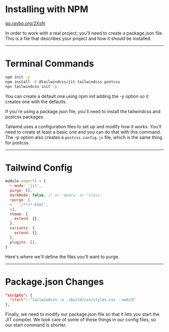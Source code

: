 <!-- .slide: data-state="layout-title" class="bg-dark"-->

# Installing with NPM

<div class="slide-link"><a href="https://go.raybo.org/2XsN"><i class="fab fa-slideshare"></i> go.raybo.org/2XsN</a></div>

> >

In order to work with a real project, you'll need to create a package.json file. This is a file that describes your project and how it should be installed.

---

# Terminal Commands

```bash
npm init -y
npm install -D @tailwindcss/jit tailwindcss postcss
npx tailwindcss init -p
```

> >

You can create a default one using npm init adding the -y option so it creates one with the defaults.

If you're using a package.json file, you'll need to install the tailwindcss and postcss packages.

Tailwind uses a configuration files to set up and modify how it works. You'll need to create at least a basic one and you can do that with this command. The -p option also creates a `postcss.config.js` file, which is the same thing for postcss.

---

# Tailwind Config

```js
module.exports = {
  + mode: 'jit',
  purge: [],
  darkMode: false, // or 'media' or 'class'
  +purge: [
  +  './**/*.html',
  +],
  theme: {
    extend: {},
  },
  variants: {
    extend: {},
  },
  plugins: [],
}
```

> >

Here's where we'll define the files you'll want to purge.

---

# Package.json Changes

```json
"scripts": {
  "start": "tailwindcss -o ./build/css/styles.css --watch"
},
```

> >

Finally, we need to modify our package.json file so that it lets you start the JIT compiler. We took care of some of these things in our config files, so our start command is shorter.
